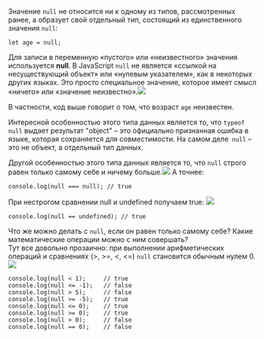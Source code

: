 Значение `null` не относится ни к одному из типов, рассмотренных ранее, а образует свой отдельный тип, состоящий из единственного значения `null`:
```
let age = null;
```
Для записи в переменную «пустого» или «неизвестного» значения используется **null**.
В JavaScript `null` не является «ссылкой на несуществующий объект» или «нулевым указателем», как в некоторых других языках. Это просто специальное значение, которое имеет смысл «ничего» или «значение неизвестно».![](https://course-qa-basics.s3.us-west-1.amazonaws.com/is-null-equal-to-an-empty-string.png)

В частности, код выше говорит о том, что возраст `age` неизвестен.

Интересной особенностью этого типа данных является то, что `typeof null` выдает результат "object" – это официально признанная ошибка в языке, которая сохраняется для совместимости. На самом деле` null` – это не объект, а отдельный тип данных.

Другой особенностью этого типа данных является то, что `null` строго равен только самому себе и ничему больше.![](https://course-qa-basics.s3.us-west-1.amazonaws.com/is-null-equal-to-itself.png) А точнее:
```
console.log(null === null); // true
```
При нестрогом сравнении null и undefined получаем true: ![](https://course-qa-basics.s3.us-west-1.amazonaws.com/compare-null-and-undefined.png)
``` 
console.log(null == undefined); // true
```

Что же можно делать с `null`, если он равен только самому себе? Какие математические операции можно с ним совершать?  
Тут все довольно прозаично: при выполнении арифметических операций и сравнениях (>, >=, <, <=) `null` становится обычным нулем 0.![](https://course-qa-basics.s3.us-west-1.amazonaws.com/compare-null-with-zero.png)
```
console.log(null < 1);     // true
console.log(null <= -1);   // false
console.log(null > 5);     // false
console.log(null >= -5);   // true
console.log(null <= 0);    // true
console.log(null >= 0);    // true
console.log(null > 0);     // false
console.log(null == 0);    // false
```


